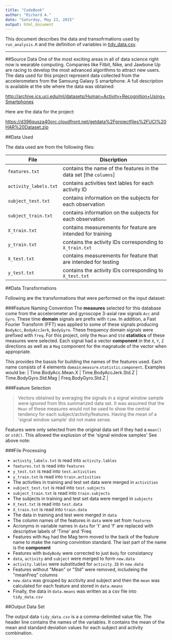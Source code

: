 ```yaml
---
title: "CodeBook"
author: "Richard A."
date: "Saturday, May 23, 2015"
output: html_document
---
```


This document describes the data and transofrmations used by `run_analysis.R` and the definition of variables in [tidy_data.csv](https://github.com/brashley/Tidy-Data-Example/blob/master/tidy_data.csv).

***

##Source Data
One of the most exciting areas in all of data science right now is wearable computing. Companies like Fitbit, Nike, and Jawbone Up are racing to develop the most advanced algorithms to attract new users. The data used for this project represent data collected from the accelerometers from the Samsung Galaxy S smartphone. A full description is available at the site where the data was obtained: 

http://archive.ics.uci.edu/ml/datasets/Human+Activity+Recognition+Using+Smartphones 

Here are the data for the project: 

https://d396qusza40orc.cloudfront.net/getdata%2Fprojectfiles%2FUCI%20HAR%20Dataset.zip 

##Data Used

The data used are from the following files:

File   | Discription
-------|------------------------------------
`features.txt` | contains the name of the features in the data set [the `columns`] 
`activity_labels.txt` | contains activities text lables for each activity ID
`subject_test.txt` | contains information on the subjects for each observation
`subject_train.txt` | contains information on the subjects for each observation
`X_train.txt`| contains measurements for feature are intended for training
`y_train.txt` | contains the activity IDs corresponding to `X_train.txt`
`X_test.txt` | contains measurements for feature that are intended for testing
`y_test.txt` | contains the activity IDs corresponding to `X_test.txt`


##Data Transformations

Following are the transformations that were performed on the input dataset:

###Feature Naming Convention
The **measures** selected for this database come from the accelerometer and gyroscope 3-axial raw signals `Acc` and `Gyro`. These time **domain** signals are prefix with `time`.  In addition, a Fast Fourier Transform (FFT) was applied to some of these signals producing `BodyAcc`, `BodyAccJerk`, `BodyGyro`. These frequency domain signals were prefixed with `freq`.  For this project, only the `Mean` and `Std` **statistics** of these measures were selected.  Each signal had a vector **component** in the `X`, `Y`, `Z` directions as well as a `Mag` component for the magnatude of the vector when appropriate. 

This provides the bassis for building the names of the features used. Each name consists of 4 elements `domain`.`measure`.`statistic`.`component`.  Examples would be: | Time.BodyAcc.Mean.X | Time.BodyAccJerk.Std.Z | Time.BodyGyro.Std.Mag | Freq.BodyGyro.Std.Z |

###Feature Selection
>Vectors obtained by averaging the signals in a signal window sample were ignored from this summarized data set. It was assumed that the `Mean` of these measures would not be used to show the central tendency for each subject/activity/features. Having the mean of a 'signal window sample' did not make sense.

Features were only selected from the original data set if they had a `mean()` or `std()`.  This allowed the explusion of the 'signal window samples' See above note:

###File Processing 
- `activity_labels.txt` is read into `activity.lables`
- `features.txt` is read into `features`
- `y_test.txt` is read into `test.activities`
- `y_train.txt` is read into `train.activities`
- The activities in training and test set data were merged in `activities`
- `subject_test.txt` is read into `test.subjects`
- `subject_train.txt` is read into `train.subjects`
- The subjects in training and test set data were merged in `subjects`
- `X_test.txt` is read into `test.data`
- `X_train.txt` is read into `train.data`
- The data in training and test were merged in `data`
- The column names of the features in `data` were set from `features`
- Acronyms in variable names in `data` for 't' and 'f' are replaced with descriptive labels of 'Time' and 'Freq
- Features with `Mag` had the Mag term moved to the back of the feature name to make the naming convintion standard. The last part of the name is the **component**
- Features with `BodyBody` were corrected to just `Body` for consistancy 
- `data`, `activity` and `subject` were merged to form `new.data`
- `activity.lables` were substituded for `activity.ID` in `new.data`
- Features without "Mean" or "Std" were removed, includeing the "meanFreq" columns
- `new.data` was grouped by acctivity and subject and then the `mean` was calculated for each feature and stored in `data.means`
- Finally, the data in `data.means` was written as a csv file into `tidy_data.csv`

##Output Data Set

The output data `tidy_data.csv` is a a comma-delimited value file. The header line contains the names of the variables. It contains the mean of the mean and standard deviation values for each subject and activity combination.  